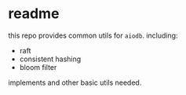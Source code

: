 # readme
this repo provides common utils for `aiodb`.
including:
- raft
- consistent hashing
- bloom filter 

implements and other basic utils needed.